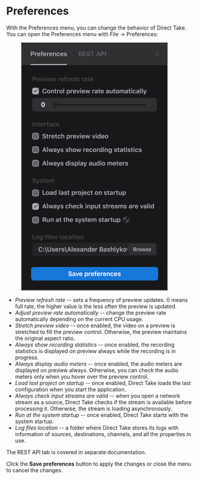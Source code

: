 # Preferences

With the Preferences menu, you can change the behavior of Direct Take. You can open the Preferences menu with File -> Preferences:

<figure><img src=".gitbook/assets/333.webp" alt=""><figcaption></figcaption></figure>

* _Preview refresh rate_ -- sets a frequency of preview updates. 0 means full rate, the higher value is the less often the preview is updated.
* _Adjust preview rate automatically_ -- change the preview rate automatically depending on the current CPU usage.
* _Stretch preview video_ -- once enabled, the video on a preview is stretched to fill the preview control. Otherwise, the preview maintains the original aspect ratio.
* _Always show recording statistics_ -- once enabled, the recording statistics is displayed on preview always while the recording is in progress.
* _Always display audio meters_ -- once enabled, the audio meters are displayed on preview always. Otherwise, you can check the audio meters only when you hover over the preview control.
* _Load last project on startup_ -- once enabled, Direct Take loads the last configuration when you start the application.
* _Always check input streams are valid_ -- when you open a network stream as a source, Direct Take checks if the stream is available before processing it. Otherwise, the stream is loading asynchronously.
* _Run at the system startup_ -- once enabled, Direct Take starts with the system startup.
* _Log files location_ -- a folder where Direct Take stores its logs with information of sources, destinations, channels, and all the properties in use.

The REST API tab is covered in separate documentation.

Click the **Save preferences** button to apply the changes or close the menu to cancel the changes.
